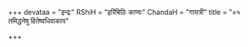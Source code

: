 +++
devataa = "इन्द्रः"
RShiH = "इरिंबिठिः काण्वः"
ChandaH = "गायत्री"
title = "०५ तमिद्धनेषु हितेष्वधिवाकाय"

+++
